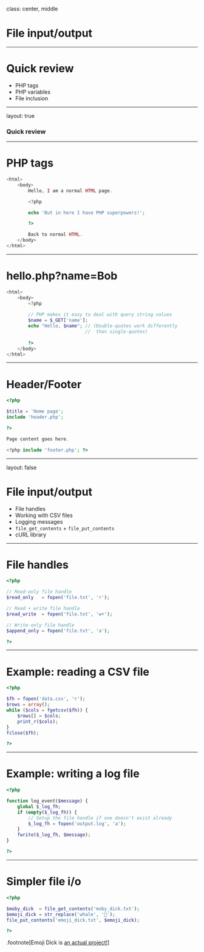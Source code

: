 <!--

template: slideshow.php

-->

class: center, middle

# File input/output

---

# Quick review

* PHP tags
* PHP variables
* File inclusion

---

layout: true

### Quick review

---

# PHP tags

```php
<html>
	<body>
		Hello, I am a normal HTML page.

		<?php

		echo 'But in here I have PHP superpowers!';

		?>

		Back to normal HTML.
	</body>
</html>
```

---

# hello.php?name=Bob

```php
<html>
	<body>
		<?php
		
		// PHP makes it easy to deal with query string values
		$name = $_GET['name'];
		echo "Hello, $name"; // (Double-quotes work differently
		                     //  than single-quotes)
		
		?>
	</body>
</html>
```

---

# Header/Footer

```php
<?php

$title = 'Home page';
include 'header.php';

?>

Page content goes here.

<?php include 'footer.php'; ?>
```

---

layout: false

# File input/output

* File handles
* Working with CSV files
* Logging messages
* `file_get_contents` + `file_put_contents`
* cURL library

---

# File handles

```php
<?php

// Read-only file handle
$read_only   = fopen('file.txt', 'r');

// Read + write file handle
$read_write  = fopen('file.txt', 'w+');

// Write-only file handle
$append_only = fopen('file.txt', 'a');

?>
```

---

# Example: reading a CSV file

```php
<?php

$fh = fopen('data.csv', 'r');
$rows = array();
while ($cols = fgetcsv($fh)) {
	$rows[] = $cols;
	print_r($cols);
}
fclose($fh);

?>
```

---

# Example: writing a log file

```php
<?php

function log_event($message) {
	global $_log_fh;
	if (empty($_log_fh)) {
		// Setup the file handle if one doesn't exist already
		$_log_fh = fopen('output.log', 'a');
	}
	fwrite($_log_fh, $message);
}

?>
```

---

# Simpler file i/o

```php
<?php

$moby_dick  = file_get_contents('moby_dick.txt');
$emoji_dick = str_replace('whale', '🐳');
file_put_contents('emoji_dick.txt', $emoji_dick);

?>
```

.footnote[Emoji Dick is [an actual project!](http://www.emojidick.com/)]
